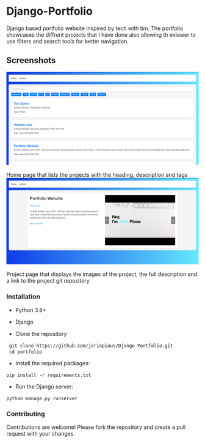 # Django-Portfolio
Django based portfolio website inspired by tech with tim. The portfolio showcases the diffrent projects that I have done also allowing th eviewer to use filters and search tools for better navigation.

## Screenshots
<img src="images/image1.png" alt="Home Page" width="800"/>

Home page that lists the projects with the heading, description and tags
<img src="images/image2.png" alt="Home Page" width="800"/>

Project page that displays the images of the project, the full description and a link to the project git repository

### Installation
- Python 3.8+
- Django

- Clone the repository
~~~
 git clone https://github.com/jerinpious/Django-Portfolio.git
 cd portfolio
~~~
- Install the required packages:
~~~
pip install -r requirements.txt
~~~
- Run the Django server:
 ~~~
 python manage.py runserver
 ~~~

### Contributing
Contributions are welcome! Please fork the repository and create a pull request with your changes.
